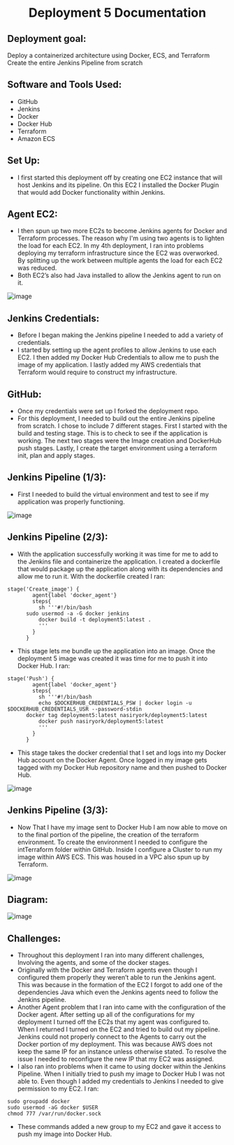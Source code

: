 <h1 align=center>Deployment 5 Documentation</h1>

## Deployment goal:
Deploy a containerized architecture using Docker, ECS, and Terraform
Create the entire Jenkins Pipeline from scratch

## Software and Tools Used:
- GitHub 
- Jenkins
- Docker
- Docker Hub
- Terraform
- Amazon ECS

## Set Up: 
- I first started this deployment off by creating one EC2 instance that will host Jenkins and its pipeline. On this EC2 I installed the Docker Plugin that would add Docker functionality within Jenkins.

## Agent EC2:
- I then spun up two more EC2s to become Jenkins agents for Docker and Terraform processes. The reason why I'm using two agents is to lighten the load for each EC2. In my 4th deployment, I ran into problems deploying my terraform infrastructure since the EC2 was overworked. By splitting up the work between multiple agents the load for each EC2 was reduced. 
- Both EC2’s also had Java installed to allow the Jenkins agent to run on it.

![image](https://github.com/nasiryork/kuralabs_deployment_5/blob/main/Documentation/Agents.png)

## Jenkins Credentials: 
- Before I began making the Jenkins pipeline I needed to add a variety of credentials.
- I started by setting up the agent profiles to allow Jenkins to use each EC2. I then added my Docker Hub Credentials to allow me to push the image of my application. I lastly added my AWS credentials that Terraform would require to construct my infrastructure.  

## GitHub:
- Once my credentials were set up I forked the deployment repo.
- For this deployment, I needed to build out the entire Jenkins pipeline from scratch. I chose to include 7 different stages. First I started with the build and testing stage. This is to check to see if the application is working. The next two stages were the Image creation and DockerHub push stages. Lastly, I create the target environment using a terraform init, plan and apply stages.

## Jenkins Pipeline (1/3):
- First I needed to build the virtual environment and test to see if my application was properly functioning. 

![image](https://github.com/nasiryork/kuralabs_deployment_5/blob/main/Documentation/Starting%20Pipeline.png)

## Jenkins Pipeline (2/3):
- With the application successfully working it was time for me to add to the Jenkins file and containerize the application. I created a dockerfile that would package up the application along with its dependencies and allow me to run it. With the dockerfile created I ran:
```
stage('Create_image') {
        agent{label 'docker_agent'}
        steps{
          sh '''#!/bin/bash
	  sudo usermod -a -G docker jenkins	  
          docker build -t deployment5:latest .
          '''
        }
      }
```
- This stage lets me bundle up the application into an image. Once the deployment 5 image was created it was time for me to push it into Docker Hub. I ran:
```
stage('Push') {
        agent{label 'docker_agent'}
        steps{
          sh '''#!/bin/bash
          echo $DOCKERHUB_CREDENTIALS_PSW | docker login -u $DOCKERHUB_CREDENTIALS_USR --password-stdin
	  docker tag deployment5:latest nasiryork/deployment5:latest
          docker push nasiryork/deployment5:latest
          '''
        }
      }  
```
- This stage takes the docker credential that I set and logs into my Docker Hub account on the Docker Agent. Once logged in my image gets tagged with my Docker Hub repository name and then pushed to Docker Hub.

![image](https://github.com/nasiryork/kuralabs_deployment_5/blob/main/Documentation/Main%20Pipeline.png)

## Jenkins Pipeline (3/3):
- Now That I have my image sent to Docker Hub I am now able to move on to the final portion of the pipeline, the creation of the terraform environment. To create the environment I needed to configure the intTerraform folder within GitHub. Inside I configure a Cluster to run my image within AWS ECS. This was housed in a VPC also spun up by Terraform.

![image](https://github.com/nasiryork/kuralabs_deployment_5/blob/main/Documentation/Cluster%20.png)

## Diagram:

![image](https://github.com/nasiryork/kuralabs_deployment_5/blob/main/Documentation/Deployment%205.drawio.png)

## Challenges:
- Throughout this deployment I ran into many different challenges, Involving the agents, and some of the docker stages.
- Originally with the Docker and Terraform agents even though I configured them properly they weren’t able to run the Jenkins agent. This was because in the formation of the EC2 I forgot to add one of the dependencies Java which even the Jenkins agents need to follow the Jenkins pipeline.
- Another Agent problem that I ran into came with the configuration of the Docker agent. After setting up all of the configurations for my deployment I turned off the EC2s that my agent was configured to. When I returned I turned on the EC2 and tried to build out my pipeline. Jenkins could not properly connect to the Agents to carry out the Docker portion of my deployment. This was because AWS does not keep the same IP for an instance unless otherwise stated. To resolve the issue I needed to reconfigure the new IP that my EC2 was assigned. 
- I also ran into problems when it came to using docker within the Jenkins Pipeline. When I initially tried to push my image to Docker Hub I was not able to. Even though I added my credentials to Jenkins I needed to give permission to my EC2.
I ran:
```
sudo groupadd docker
sudo usermod -aG docker $USER
chmod 777 /var/run/docker.sock
```
- These commands added a new group to my EC2 and gave it access to push my image into Docker Hub.

